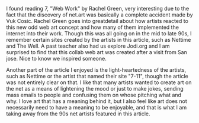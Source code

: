 I found reading 7, "Web Work" by Rachel Green, very interesting due to the fact that
the discovery of net.art was basically a complete accident made by Vuk Cosic. Rachel
Green goes into greatdetail about how artists reacted to this new odd web art concept 
and how many of them implemented the internet into their work. Though this was all going
on in the mid to late 90s, I remember certain sites created by the artists in this article,
such as Nettime and The Well. A past teacher also had us explore Jodi.org and I am surprised
to find that this collab web art was created after a visit from San jose. Nice to know we
inspired someone.

Another part of the article I enjoyed is the light-heartedness of the artists, such as
Nettime or the artist that named their site "7-11", though the article was not entirely
clear on that. I like that many artists wanted to create art on the net as a means of
lightening the mood or just to make jokes, sending mass emails to people and confusing
them on whose pitching what and why. I love art that has a meaning behind it, but I also
feel like art does not necessarily need to have a meaning to be enjoyable, and that is
what I am taking away from the 90s net artists featured in this article.
